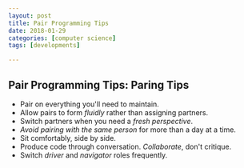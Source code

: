 ```yaml
---
layout: post
title: Pair Programming Tips
date: 2018-01-29
categories: [computer science]
tags: [developments]

---
```



## Pair Programming Tips: Paring Tips 

* Pair on everything you'll need to maintain.
* Allow pairs to form *fluidly* rather than assigning partners.
* Switch partners when you need a *fresh perspective*.
* *Avoid pairing with the same person* for more than a day at a time.
* Sit comfortably, side by side.
* Produce code through conversation. *Collaborate*, don't critique.
* Switch *driver* and *navigator* roles frequently.

